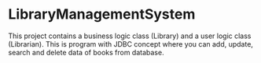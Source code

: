 # LibraryManagementSystem
This project contains a business logic class (Library) and a user logic class (Librarian).
This is program with JDBC concept where you can add, update, search and delete data of books from database.
